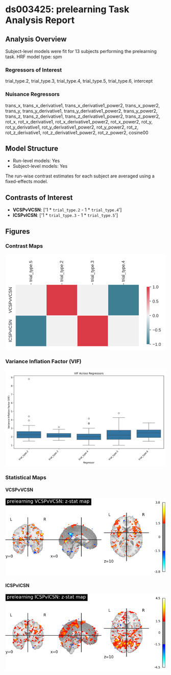 # ds003425: prelearning Task Analysis Report
## Analysis Overview
Subject-level models were fit for 13 subjects performing the prelearning task.
HRF model type: spm
### Regressors of Interest
trial_type.2, trial_type.3, trial_type.4, trial_type.5, trial_type.6, intercept
### Nuisance Regressors
trans_x, trans_x_derivative1, trans_x_derivative1_power2, trans_x_power2, trans_y, trans_y_derivative1, trans_y_derivative1_power2, trans_y_power2, trans_z, trans_z_derivative1, trans_z_derivative1_power2, trans_z_power2, rot_x, rot_x_derivative1, rot_x_derivative1_power2, rot_x_power2, rot_y, rot_y_derivative1, rot_y_derivative1_power2, rot_y_power2, rot_z, rot_z_derivative1, rot_z_derivative1_power2, rot_z_power2, cosine00
## Model Structure
- Run-level models: Yes
- Subject-level models: Yes

The run-wise contrast estimates for each subject are averaged using a fixed-effects model.
## Contrasts of Interest
- **VCSPvVCSN**: ['1 * `trial_type.2` - 1 * `trial_type.4`']
- **ICSPvICSN**: ['1 * `trial_type.3` - 1 * `trial_type.5`']

## Figures

### Contrast Maps
![Contrast Map](./imgs/ds003425_task-prelearning_contrast-matrix.svg)

### Variance Inflation Factor (VIF)
![VIF Distribution](./imgs/ds003425_task-prelearning_vif-boxplot.png)

### Statistical Maps

#### VCSPvVCSN
![VCSPvVCSN Map](./imgs/ds003425_task-prelearning_contrast-VCSPvVCSN_map.png)

#### ICSPvICSN
![ICSPvICSN Map](./imgs/ds003425_task-prelearning_contrast-ICSPvICSN_map.png)
